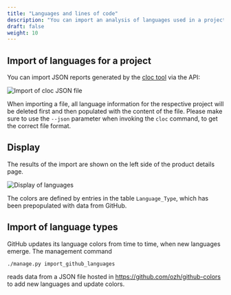 ```yaml
---
title: "Languages and lines of code"
description: "You can import an analysis of languages used in a project, including lines of code."
draft: false
weight: 10
---
```


## Import of languages for a project

You can import JSON reports generated by the [cloc tool](https://github.com/AlDanial/cloc) via the API:

![Import of cloc JSON file](../../images/languages_api.png)

When importing a file, all language information for the respective project will be deleted first and then populated with the content of the file.
Please make sure to use the `--json` parameter when invoking the `cloc` command, to get the correct file format.

## Display

The results of the import are shown on the left side of the product details page.

![Display of languages](../../images/languages_ui.png)

The colors are defined by entries in the table `Language_Type`, which has been prepopulated with data from GitHub.

## Import of language types

GitHub updates its language colors from time to time, when new languages emerge. The management command

`./manage.py import_github_languages`

reads data from a JSON file hosted in https://github.com/ozh/github-colors to add new languages and update colors. 
